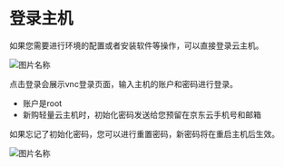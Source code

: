 # 登录主机

如果您需要进行环境的配置或者安装软件等操作，可以直接登录云主机。

![图片名称](https://img1.jcloudcs.com/image/docs/7.png)


点击登录会展示vnc登录页面，输入主机的账户和密码进行登录。

- 账户是root
- 新购轻量云主机时，初始化密码发送给您预留在京东云手机号和邮箱


如果忘记了初始化密码，您可以进行重置密码，新密码将在重启主机后生效。

![图片名称](https://img1.jcloudcs.com/image/docs/9.png)

